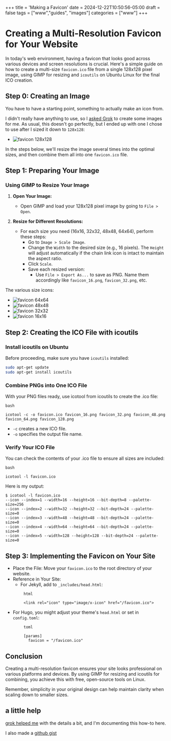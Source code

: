 +++
title = 'Making a Favicon'
date = 2024-12-22T10:50:56-05:00
draft = false
tags = ["www","guides", "images"]
categories = ["www"]
+++

# Creating a Multi-Resolution Favicon for Your Website

In today's web environment, having a favicon that looks good across various devices and screen resolutions is crucial. 
Here's a simple guide on how to create a multi-size `favicon.ico` file from a single 128x128 pixel image, using GIMP for resizing and `icoutils` on Ubuntu Linux for the final ICO creation.

## Step 0: Creating an Image
You have to have a starting point, something to actually make an icon from.

I didn't really have anything to use, so I [asked Grok](https://x.com/i/grok/share/5nlRPlZUikzFBIrvZWnMwmC8o) to create some images for me.
As usual, this doesn't go perfectly, but I ended up with one I chose to use after I sized it down to `128x128`:

- ![favicon 128x128](/images/favicon/favicon_128.png)

In the steps below, we'll resize the image several times into the optimal sizes, and then combine them all into one `favicon.ico` file.

## Step 1: Preparing Your Image

### Using GIMP to Resize Your Image

1. **Open Your Image:**
   - Open GIMP and load your 128x128 pixel image by going to `File > Open`.

2. **Resize for Different Resolutions:**
   - For each size you need (16x16, 32x32, 48x48, 64x64), perform these steps:
     - Go to `Image > Scale Image`.
     - Change the `Width` to the desired size (e.g., 16 pixels). The `Height` will adjust automatically if the chain link icon is intact to maintain the aspect ratio.
     - Click `Scale`.
     - Save each resized version:
       - Use `File > Export As...` to save as PNG. Name them accordingly like `favicon_16.png`, `favicon_32.png`, etc.
       
The various size icons:
- ![favicon 64x64](/images/favicon/favicon_64.png)
- ![favicon 48x48](/images/favicon/favicon_48.png)
- ![favicon 32x32](/images/favicon/favicon_32.png)
- ![favicon 16x16](/images/favicon/favicon_16.png)

## Step 2: Creating the ICO File with icoutils

### Install icoutils on Ubuntu

Before proceeding, make sure you have `icoutils` installed:
```bash
sudo apt-get update
sudo apt-get install icoutils
```


### Combine PNGs into One ICO File
With your PNG files ready, use icotool from icoutils to create the .ico file:

```
bash

icotool -c -o favicon.ico favicon_16.png favicon_32.png favicon_48.png favicon_64.png favicon_128.png
```

- `-c` creates a new ICO file.
- `-o` specifies the output file name.


### Verify Your ICO File
You can check the contents of your .ico file to ensure all sizes are included:

```
bash

icotool -l favicon.ico
```

Here is my output:

```
$ icotool -l favicon.ico 
--icon --index=1 --width=16 --height=16 --bit-depth=8 --palette-size=256
--icon --index=2 --width=32 --height=32 --bit-depth=24 --palette-size=0
--icon --index=3 --width=48 --height=48 --bit-depth=24 --palette-size=0
--icon --index=4 --width=64 --height=64 --bit-depth=24 --palette-size=0
--icon --index=5 --width=128 --height=128 --bit-depth=24 --palette-size=0
```

## Step 3: Implementing the Favicon on Your Site

- Place the File: Move your `favicon.ico` to the root directory of your website.
- Reference in Your Site:
  - For Jekyll, add to `_includes/head.html`:
```  
        html

        <link rel="icon" type="image/x-icon" href="/favicon.ico">
```

  - For Hugo, you might adjust your theme's `head.html` or set in `config.toml`:
```  
        toml

        [params]
          favicon = "/favicon.ico"
```

## Conclusion
Creating a multi-resolution favicon ensures your site looks professional on various platforms and devices. 
By using GIMP for resizing and icoutils for combining, you achieve this with free, open-source tools on Linux. 

Remember, simplicity in your original design can help maintain clarity when scaling down to smaller sizes.

## a little help
[grok helped me](https://x.com/i/grok/share/4e7Yz0PUK7vmvsbguVnas6lhA) with the details a bit, and I'm documenting this how-to here.

I also made a [github gist](https://gist.github.com/jfrobbins/7a579fe888b08612f892db759db2ed13)
